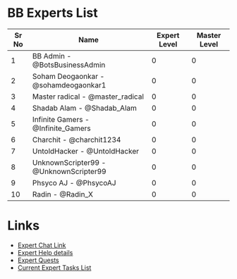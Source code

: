 # BB Experts List

Sr No | Name | Expert Level | Master Level
------------ | ------------- | ------------- | -------------
1 | BB Admin - @BotsBusinessAdmin| 0 | 0
2 | Soham Deogaonkar - @sohamdeogaonkar1 | 0 | 0
3 | Master radical - @master_radical | 0 | 0
4 | Shadab Alam - @Shadab_Alam | 0 | 0
5 | Infinite Gamers - @Infinite_Gamers | 0 | 0
6 | Charchit - @charchit1234| 0 | 0
7 | UntoldHacker - @UntoldHacker | 0 | 0
8 | UnknownScripter99 - @UnknownScripter99 | 0 | 0
9 | Phsyco AJ - @PhsycoAJ | 0 | 0
10 | Radin - @Radin_X | 0 | 0

# Links

* [Expert Chat Link](https://t.me/joinchat/-2PQVAh1P444Njky)
* [Expert Help details](https://telegra.ph/Expert-help-from-BB-Admin-05-20)
* [Expert Quests](https://telegra.ph/BB-Experts-Expert-Quest-05-20)
* [Current Expert Tasks List](https://github.com/bots-business/BBExpertsList/issues)

